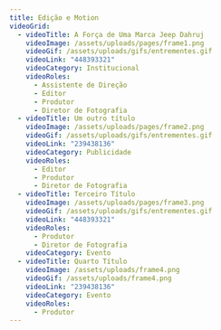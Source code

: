 ```yaml
---
title: Edição e Motion
videoGrid:
  - videoTitle: A Força de Uma Marca Jeep Dahruj
    videoImage: /assets/uploads/pages/frame1.png
    videoGif: /assets/uploads/gifs/entrementes.gif
    videoLink: "448393321"
    videoCategory: Institucional
    videoRoles:
      - Assistente de Direção
      - Editor
      - Produtor
      - Diretor de Fotografia
  - videoTitle: Um outro título
    videoImage: /assets/uploads/pages/frame2.png
    videoGif: /assets/uploads/gifs/entrementes.gif
    videoLink: "239438136"
    videoCategory: Publicidade
    videoRoles:
      - Editor
      - Produtor
      - Diretor de Fotografia
  - videoTitle: Terceiro Título
    videoImage: /assets/uploads/pages/frame3.png
    videoGif: /assets/uploads/gifs/entrementes.gif
    videoLink: "448393321"
    videoRoles:
      - Produtor
      - Diretor de Fotografia
    videoCategory: Evento
  - videoTitle: Quarto Título
    videoImage: /assets/uploads/frame4.png
    videoGif: /assets/uploads/frame4.png
    videoLink: "239438136"
    videoCategory: Evento
    videoRoles:
      - Produtor
---
```

